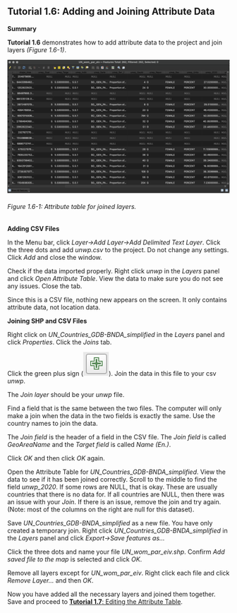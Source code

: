 ## Tutorial 1.6: Adding and Joining Attribute Data

**Summary**

**Tutorial 1.6** demonstrates how to add attribute data to the project and join layers *(Figure 1.6-1)*.

![](1.6_Add_Data_images/image_0.png)

###### Figure 1.6-1: Attribute table for joined layers.

**Adding CSV Files**

In the Menu bar, click *Layer→Add Layer→Add Delimited Text Layer*. Click the three dots and add *unwp.csv* to the project. Do not change any settings. Click *Add* and close the window.

Check if the data imported properly. Right click *unwp* in the *Layers* panel and click *Open Attribute Table*. View the data to make sure you do not see any issues. Close the tab.

Since this is a CSV file, nothing new appears on the screen. It only contains attribute data, not location data.

**Joining SHP and CSV Files**

Right click on *UN_Countries_GDB-BNDA_simplified* in the *Layers* panel and click *Properties*. Click the *Joins* tab.

Click the green plus sign (![](1.6_Add_Data_images/image_1.png)). Join the data in this file to your csv *unwp*.

The *Join layer* should be your *unwp* file. 

Find a field that is the same between the two files. The computer will only make a join when the data in the two fields is exactly the same. Use the country names to join the data.

The *Join field* is the header of a field in the CSV file. The *Join field* is called *GeoAreaName* and the *Target field* is called *Name (En.)*. 

Click *OK* and then click *OK* again.

Open the Attribute Table for *UN_Countries_GDB-BNDA_simplified*. View the data to see if it has been joined correctly. Scroll to the middle to find the field *unwp_2020*. If some rows are NULL, that is okay. These are usually countries that there is no data for. If all countries are NULL, then there was an issue with your *Join*. If there is an issue, remove the join and try again. (Note: most of the columns on the right are null for this dataset).

Save *UN_Countries_GDB-BNDA_simplified* as a new file. You have only created a temporary join. Right click *UN_Countries_GDB-BNDA_simplified* in the *Layers* panel and click *Export→Save features as…*

Click the three dots and name your file *UN_wom_par_eiv.shp*. Confirm *Add saved file to the map* is selected and click *OK*. 

Remove all layers except for *UN_wom_par_eiv*. Right click each file and click *Remove Layer…* and then *OK*. 

Now you have added all the necessary layers and joined them together. Save and proceed to [**Tutorial 1.7**: Editing the Attribute Table](/1_Choropleth/1.7_Edit_Attribute_table_Map_Algebra.md).

